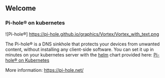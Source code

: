 ## Welcome

### Pi-hole® on kubernetes

![Pi-hole®] https://pi-hole.github.io/graphics/Vortex/Vortex_with_text.png

The Pi-hole® is a DNS sinkhole that protects your devices from unwanted content, without installing any client-side software. You can set it up in minutes on your kubernetes server with the [helm](https://helm.sh/) chart provided here: [Pi-hole® on Kubernetes](https://mojo2600.github.io/pihole-kubernetes/)

More information: https://pi-hole.net/

